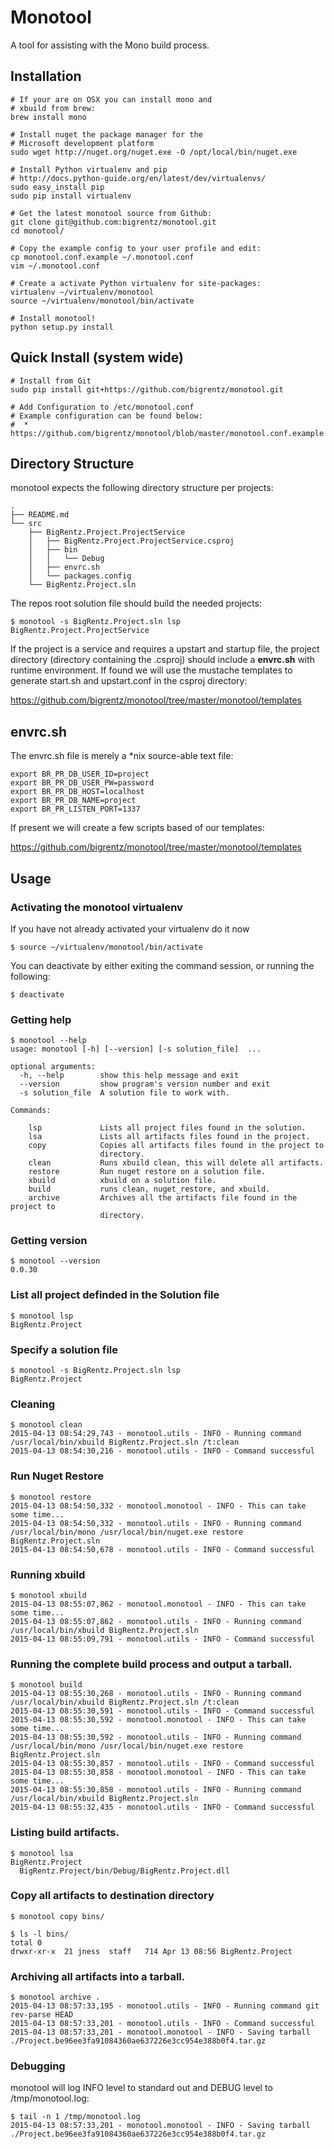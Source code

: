 # Monotool

A tool for assisting with the Mono build process.

## Installation

```
# If your are on OSX you can install mono and 
# xbuild from brew:
brew install mono

# Install nuget the package manager for the
# Microsoft development platform
sudo wget http://nuget.org/nuget.exe -O /opt/local/bin/nuget.exe

# Install Python virtualenv and pip 
# http://docs.python-guide.org/en/latest/dev/virtualenvs/
sudo easy_install pip
sudo pip install virtualenv

# Get the latest monotool source from Github:
git clone git@github.com:bigrentz/monotool.git
cd monotool/

# Copy the example config to your user profile and edit:
cp monotool.conf.example ~/.monotool.conf
vim ~/.monotool.conf

# Create a activate Python virtualenv for site-packages:
virtualenv ~/virtualenv/monotool
source ~/virtualenv/monotool/bin/activate

# Install monotool!
python setup.py install
```

## Quick Install (system wide)

```
# Install from Git
sudo pip install git+https://github.com/bigrentz/monotool.git

# Add Configuration to /etc/monotool.conf
# Example configuration can be found below:
#  * https://github.com/bigrentz/monotool/blob/master/monotool.conf.example
```

## Directory Structure

monotool expects the following directory structure per projects:

```
.
├── README.md
└── src
    ├── BigRentz.Project.ProjectService
    │   ├── BigRentz.Project.ProjectService.csproj
    │   ├── bin
    │   │   └── Debug
    │   ├── envrc.sh
    │   └── packages.config
    └── BigRentz.Project.sln
```

The repos root solution file should build the needed projects:

```
$ monotool -s BigRentz.Project.sln lsp
BigRentz.Project.ProjectService
```

If the project is a service and requires a upstart and startup file,
the project directory (directory containing the .csproj) should
include a **envrc.sh** with runtime environment. If found we will
use the mustache templates to generate start.sh and upstart.conf
in the csproj directory:

   https://github.com/bigrentz/monotool/tree/master/monotool/templates

## envrc.sh

The envrc.sh file is merely a *nix source-able text file:

```
export BR_PR_DB_USER_ID=project
export BR_PR_DB_USER_PW=password
export BR_PR_DB_HOST=localhost
export BR_PR_DB_NAME=project
export BR_PR_LISTEN_PORT=1337
```

If present we will create a few scripts based of our templates:

   https://github.com/bigrentz/monotool/tree/master/monotool/templates

## Usage

### Activating the monotool virtualenv

If you have not already activated your virtualenv do it now

```
$ source ~/virtualenv/monotool/bin/activate
```

You can deactivate by either exiting the command session, 
or running the following:

```
$ deactivate
```

### Getting help

```
$ monotool --help
usage: monotool [-h] [--version] [-s solution_file]  ...

optional arguments:
  -h, --help        show this help message and exit
  --version         show program's version number and exit
  -s solution_file  A solution file to work with.

Commands:

    lsp             Lists all project files found in the solution.
    lsa             Lists all artifacts files found in the project.
    copy            Copies all artifacts files found in the project to
                    directory.
    clean           Runs xbuild clean, this will delete all artifacts.
    restore         Run nuget restore on a solution file.
    xbuild          xbuild on a solution file.
    build           runs clean, nuget_restore, and xbuild.
    archive         Archives all the artifacts file found in the project to
                    directory.
```

### Getting version

```
$ monotool --version
0.0.30
```

### List all project definded in the Solution file

```
$ monotool lsp
BigRentz.Project
```

### Specify a solution file

```
$ monotool -s BigRentz.Project.sln lsp
BigRentz.Project
```

### Cleaning

```
$ monotool clean
2015-04-13 08:54:29,743 - monotool.utils - INFO - Running command /usr/local/bin/xbuild BigRentz.Project.sln /t:clean
2015-04-13 08:54:30,216 - monotool.utils - INFO - Command successful
```

### Run Nuget Restore

```
$ monotool restore
2015-04-13 08:54:50,332 - monotool.monotool - INFO - This can take some time...
2015-04-13 08:54:50,332 - monotool.utils - INFO - Running command /usr/local/bin/mono /usr/local/bin/nuget.exe restore BigRentz.Project.sln
2015-04-13 08:54:50,678 - monotool.utils - INFO - Command successful
```

### Running xbuild

```
$ monotool xbuild
2015-04-13 08:55:07,862 - monotool.monotool - INFO - This can take some time...
2015-04-13 08:55:07,862 - monotool.utils - INFO - Running command /usr/local/bin/xbuild BigRentz.Project.sln
2015-04-13 08:55:09,791 - monotool.utils - INFO - Command successful
```

### Running the complete build process and output a tarball.

```
$ monotool build
2015-04-13 08:55:30,268 - monotool.utils - INFO - Running command /usr/local/bin/xbuild BigRentz.Project.sln /t:clean
2015-04-13 08:55:30,591 - monotool.utils - INFO - Command successful
2015-04-13 08:55:30,592 - monotool.monotool - INFO - This can take some time...
2015-04-13 08:55:30,592 - monotool.utils - INFO - Running command /usr/local/bin/mono /usr/local/bin/nuget.exe restore BigRentz.Project.sln
2015-04-13 08:55:30,857 - monotool.utils - INFO - Command successful
2015-04-13 08:55:30,858 - monotool.monotool - INFO - This can take some time...
2015-04-13 08:55:30,858 - monotool.utils - INFO - Running command /usr/local/bin/xbuild BigRentz.Project.sln
2015-04-13 08:55:32,435 - monotool.utils - INFO - Command successful
```

### Listing build artifacts.

```
$ monotool lsa
BigRentz.Project
  BigRentz.Project/bin/Debug/BigRentz.Project.dll
```

### Copy all artifacts to destination directory

```
$ monotool copy bins/

$ ls -l bins/
total 0
drwxr-xr-x  21 jness  staff   714 Apr 13 08:56 BigRentz.Project
```

### Archiving all artifacts into a tarball.

```
$ monotool archive .
2015-04-13 08:57:33,195 - monotool.utils - INFO - Running command git rev-parse HEAD
2015-04-13 08:57:33,201 - monotool.utils - INFO - Command successful
2015-04-13 08:57:33,201 - monotool.monotool - INFO - Saving tarball ./Project.be96ee3fa91084360ae637226e3cc954e388b0f4.tar.gz
```

### Debugging

monotool will log INFO level to standard out and DEBUG level to /tmp/monotool.log:

```
$ tail -n 1 /tmp/monotool.log
2015-04-13 08:57:33,201 - monotool.monotool - INFO - Saving tarball ./Project.be96ee3fa91084360ae637226e3cc954e388b0f4.tar.gz
```
